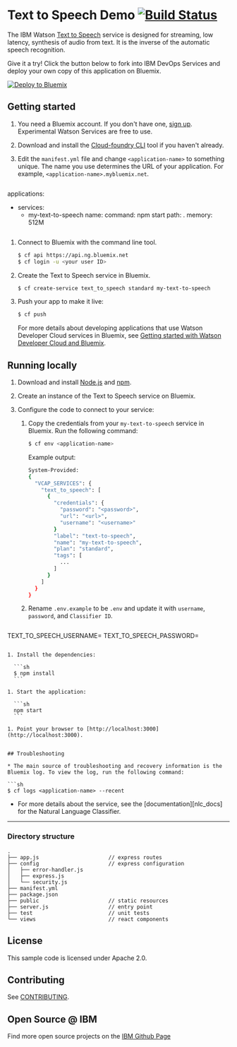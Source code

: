 # Text to Speech Demo [![Build Status](https://travis-ci.org/watson-developer-cloud/text-to-speech-nodejs.svg?branch=master)](http://travis-ci.org/watson-developer-cloud/text-to-speech-nodejs)

The IBM Watson [Text to Speech][service_url] service is designed for streaming, low latency, synthesis of audio from text. It is the inverse of the automatic speech recognition.

Give it a try! Click the button below to fork into IBM DevOps Services and deploy your own copy of this application on Bluemix.

[![Deploy to Bluemix](https://bluemix.net/deploy/button.png)](https://bluemix.net/deploy?repository=https://github.com/watson-developer-cloud/text-to-speech-nodejs)

## Getting started

1. You need a Bluemix account. If you don't have one, [sign up][sign_up]. Experimental Watson Services are free to use.

1. Download and install the [Cloud-foundry CLI][cloud_foundry] tool if you haven't already.

1. Edit the `manifest.yml` file and change `<application-name>` to something unique. The name you use determines the URL of your application. For example, `<application-name>.mybluemix.net`.

	```yaml
  applications:
  - services:
    - my-text-to-speech
    name: <application-name>
    command: npm start
    path: .
    memory: 512M
	```

1. Connect to Bluemix with the command line tool.

	```sh
	$ cf api https://api.ng.bluemix.net
	$ cf login -u <your user ID>
	```

1. Create the Text to Speech service in Bluemix.

	```sh
	$ cf create-service text_to_speech standard my-text-to-speech
	```

1. Push your app to make it live:

	```sh
	$ cf push
	```

	For more details about developing applications that use Watson Developer Cloud services in Bluemix, see [Getting started with Watson Developer Cloud and Bluemix][getting_started].

## Running locally

1. Download and install [Node.js](http://nodejs.org/) and [npm](https://www.npmjs.com/).

1. Create an instance of the Text to Speech service on Bluemix.

1. Configure the code to connect to your service:

	1. Copy the credentials from your `my-text-to-speech` service in Bluemix. Run the following command:

		```sh
		$ cf env <application-name>
		```

		Example output:

		```sh
		System-Provided:
		{
		  "VCAP_SERVICES": {
			"text_to_speech": [
			  {
				"credentials": {
				  "password": "<password>",
				  "url": "<url>",
				  "username": "<username>"
				}
				"label": "text-to-speech",
				"name": "my-text-to-speech",
				"plan": "standard",
				"tags": [
				  ...
				]
			  }
			]
		  }
		}
		```

	1. Rename `.env.example` to be `.env` and update it with `username`, `password`, and `Classifier ID`.

	```none
  TEXT_TO_SPEECH_USERNAME=
  TEXT_TO_SPEECH_PASSWORD=
  ```

1. Install the dependencies:

	```sh
	$ npm install
	```

1. Start the application:

	```sh
	npm start
	```

1. Point your browser to [http://localhost:3000](http://localhost:3000).


## Troubleshooting

* The main source of troubleshooting and recovery information is the Bluemix log. To view the log, run the following command:

  ```sh
  $ cf logs <application-name> --recent
  ```

* For more details about the service, see the [documentation][nlc_docs] for the Natural Language Classifier.


----

### Directory structure

```none
.
├── app.js                      // express routes
├── config                      // express configuration
│   ├── error-handler.js
│   ├── express.js
│   └── security.js
├── manifest.yml
├── package.json
├── public                      // static resources
├── server.js                   // entry point
├── test                        // unit tests
└── views                       // react components
```

## License

  This sample code is licensed under Apache 2.0.

## Contributing

  See [CONTRIBUTING](.github/CONTRIBUTING.md).

## Open Source @ IBM
  Find more open source projects on the [IBM Github Page](http://ibm.github.io/)

[deploy_track_url]: https://github.com/cloudant-labs/deployment-tracker
[cloud_foundry]: https://github.com/cloudfoundry/cli
[getting_started]: https://www.ibm.com/watson/developercloud/doc/getting_started/
[service_url]: http://www.ibm.com/watson/developercloud/text-to-speech.html
[sign_up]: https://console.ng.bluemix.net/registration/
